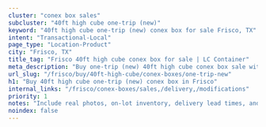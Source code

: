 ```yaml
---
cluster: "conex box sales"
subcluster: "40ft high cube one-trip (new)"
keyword: "40ft high cube one-trip (new) conex box for sale Frisco, TX"
intent: "Transactional-Local"
page_type: "Location-Product"
city: "Frisco, TX"
title_tag: "Frisco 40ft high cube conex box for sale | LC Container"
meta_description: "Buy one-trip (new) 40ft high cube conex box sale with local delivery in Frisco, TX. LC Container — local Since 2003. Request a fast quote today."
url_slug: "/frisco/buy/40ft-high-cube/conex-boxes/one-trip-new"
h1: "Buy 40ft high cube one-trip (new) conex box in Frisco"
internal_links: "/frisco/conex-boxes/sales,/delivery,/modifications"
priority: 1
notes: "Include real photos, on-lot inventory, delivery lead times, and financing info."
noindex: false
---
```


<!-- TODO: Add unique city/inventory copy, images, and internal links here. -->
